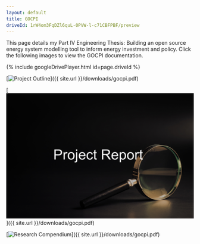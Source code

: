 ```yaml
---
layout: default
title: GOCPI
driveId: 1rW4om3FqDZl6quL-0PVW-l-c71CBFPBF/preview
---
```



This page details my Part IV Engineering Thesis: Building an open source energy system modelling tool to inform energy investment and policy. Click the following images to view the GOCPI documentation.

{% include googleDrivePlayer.html id=page.driveId %}

[![Project Outline](/assets/images/gocpi-project-outline.png)]({{ site.url }}/downloads/gocpi.pdf)

[![Project Report](/assets/images/report.jpg)]({{ site.url }}/downloads/gocpi.pdf)

[![Research Compendium](/assets/images/compendium.jpg)]({{ site.url }}/downloads/gocpi.pdf)







